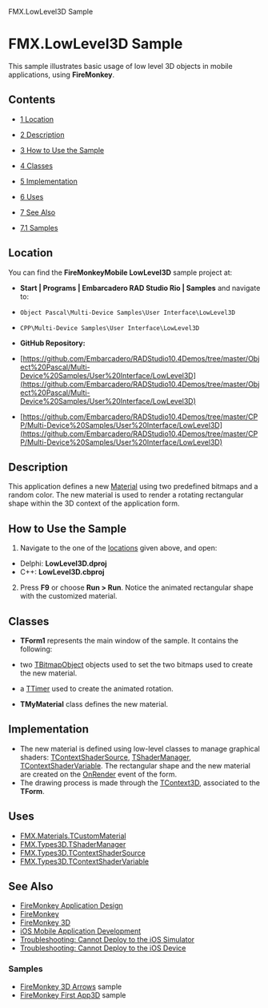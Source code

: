 FMX.LowLevel3D Sample[]()
# FMX.LowLevel3D Sample 


This sample illustrates basic usage of low level 3D objects in mobile applications, using **FireMonkey**.
## Contents



* [1 Location](#Location)
* [2 Description](#Description)
* [3 How to Use the Sample](#How_to_Use_the_Sample)
* [4 Classes](#Classes)
* [5 Implementation](#Implementation)
* [6 Uses](#Uses)
* [7 See Also](#See_Also)

* [7.1 Samples](#Samples)


## Location 

You can find the **FireMonkeyMobile LowLevel3D** sample project at:
* **Start | Programs | Embarcadero RAD Studio Rio | Samples** and navigate to:

* `Object Pascal\Multi-Device Samples\User Interface\LowLevel3D`
* `CPP\Multi-Device Samples\User Interface\LowLevel3D`

* **GitHub Repository:**

* [https://github.com/Embarcadero/RADStudio10.4Demos/tree/master/Object%20Pascal/Multi-Device%20Samples/User%20Interface/LowLevel3D](https://github.com/Embarcadero/RADStudio10.4Demos/tree/master/Object%20Pascal/Multi-Device%20Samples/User%20Interface/LowLevel3D)
* [https://github.com/Embarcadero/RADStudio10.4Demos/tree/master/CPP/Multi-Device%20Samples/User%20Interface/LowLevel3D](https://github.com/Embarcadero/RADStudio10.4Demos/tree/master/CPP/Multi-Device%20Samples/User%20Interface/LowLevel3D)

## Description 

This application defines a new [Material](http://docwiki.embarcadero.com/Libraries/en/FMX.Materials.TCustomMaterial) using two predefined bitmaps and a random color. The new material is used to render a rotating rectangular shape within the 3D context of the application form.
## How to Use the Sample 


1.  Navigate to the one of the [locations](#Location) given above, and open:

*  Delphi: **LowLevel3D.dproj**
*  C++: **LowLevel3D.cbproj**

2.  Press **F9** or choose **Run > Run**.
Notice the animated rectangular shape with the customized material.
## Classes 


* **TForm1** represents the main window of the sample. It contains the following:

*  two [TBitmapObject](http://docwiki.embarcadero.com/Libraries/en/FMX.Graphics.TBitmapObject) objects used to set the two bitmaps used to create the new material.
*  a [TTimer](http://docwiki.embarcadero.com/Libraries/en/FMX.Types.TTimer) used to create the animated rotation.

* **TMyMaterial** class defines the new material.

## Implementation 


*  The new material is defined using low-level classes to manage graphical shaders: [TContextShaderSource](http://docwiki.embarcadero.com/Libraries/en/FMX.Types3D.TContextShaderSource), [TShaderManager](http://docwiki.embarcadero.com/Libraries/en/FMX.Types3D.TShaderManager), [TContextShaderVariable](http://docwiki.embarcadero.com/Libraries/en/FMX.Types3D.TContextShaderVariable). The rectangular shape and the new material are created on the [OnRender](http://docwiki.embarcadero.com/Libraries/en/FMX.Forms3D.TCustomForm3D.OnRender) event of the form.
*  The drawing process is made through the [TContext3D](http://docwiki.embarcadero.com/Libraries/en/FMX.Types3D.TContext3D), associated to the **TForm**.

## Uses 


* [FMX.Materials.TCustomMaterial](http://docwiki.embarcadero.com/Libraries/en/FMX.Materials.TCustomMaterial)
* [FMX.Types3D.TShaderManager](http://docwiki.embarcadero.com/Libraries/en/FMX.Types3D.TShaderManager)
* [FMX.Types3D.TContextShaderSource](http://docwiki.embarcadero.com/Libraries/en/FMX.Types3D.TContextShaderSource)
* [FMX.Types3D.TContextShaderVariable](http://docwiki.embarcadero.com/Libraries/en/FMX.Types3D.TContextShaderVariable)

## See Also 


* [FireMonkey Application Design](http://docwiki.embarcadero.com/RADStudio/en/FireMonkey_Application_Design)
* [FireMonkey](http://docwiki.embarcadero.com/RADStudio/en/FireMonkey)
* [FireMonkey 3D](http://docwiki.embarcadero.com/RADStudio/en/FireMonkey_3D)
* [iOS Mobile Application Development](http://docwiki.embarcadero.com/RADStudio/en/iOS_Mobile_Application_Development)
* [Troubleshooting: Cannot Deploy to the iOS Simulator](http://docwiki.embarcadero.com/RADStudio/en/Troubleshooting:_Cannot_Deploy_iOS_App_to_iOS_Simulator)
* [Troubleshooting: Cannot Deploy to the iOS Device](http://docwiki.embarcadero.com/RADStudio/en/Troubleshooting:_Cannot_Deploy_to_the_iOS_Device)

### Samples 


* [FireMonkey 3D Arrows](http://docwiki.embarcadero.com/CodeExamples/en/FMX.Arrows3D_Sample) sample
* [FireMonkey First App3D](http://docwiki.embarcadero.com/CodeExamples/en/FMX.FirstApp3D_Sample) sample





